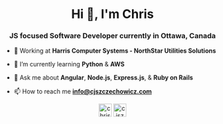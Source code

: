 <h1 align="center">Hi 👋, I'm Chris</h1>
<h3 align="center">JS focused Software Developer currently in Ottawa, Canada</h3>

- :briefcase: Working at **Harris Computer Systems - NorthStar Utilities Solutions**

- 🌱 I’m currently learning **Python** & **AWS**

- 💬 Ask me about **Angular**, **Node.js**, **Express.js**, & **Ruby on Rails**

- 📫 How to reach me **info@cjszczechowicz.com**

<p align="center">
<a href="https://linkedin.com/in/christophszczechowicz" target="blank"><img align="center" src="https://cdn.jsdelivr.net/npm/simple-icons@3.0.1/icons/linkedin.svg" alt="christophszczechowicz" height="30" width="30" /></a>
<a href="https://cjszczechowicz.com" target="blank"><img align="center" src="https://hdclipartall.com/images/website-clipart-web-symbol-cliparts-free-download-clip-art-free-clip-art-on-pertaining-to-2000x2000.png" alt="cjszczechowicz.com" height="30" width="30" /></a>
</p>
